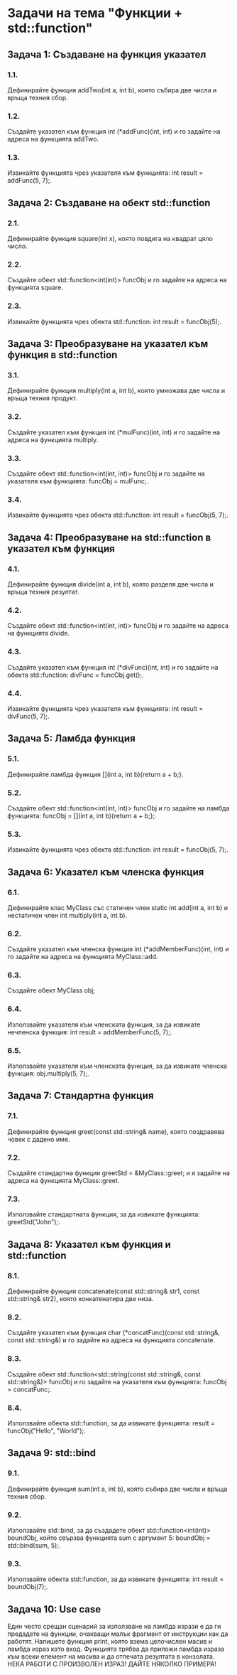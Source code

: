 # Задачи на тема "Функции + std::function"

## Задача 1: Създаване на функция указател

### 1.1.

Дефинирайте функция addTwo(int a, int b), която събира две числа и връща техния сбор.

### 1.2.

Създайте указател към функция int (\*addFunc)(int, int) и го задайте на адреса на функцията addTwo.

### 1.3.

Извикайте функцията чрез указателя към функцията: int result = addFunc(5, 7);.

## Задача 2: Създаване на обект std::function

### 2.1.

Дефинирайте функция square(int x), която повдига на квадрат цяло число.

### 2.2.

Създайте обект std::function<int(int)> funcObj и го задайте на адреса на функцията square.

### 2.3.

Извикайте функцията чрез обекта std::function: int result = funcObj(5);.

## Задача 3: Преобразуване на указател към функция в std::function

### 3.1.

Дефинирайте функция multiply(int a, int b), която умножава две числа и връща техния продукт.

### 3.2.

Създайте указател към функция int (\*mulFunc)(int, int) и го задайте на адреса на функцията multiply.

### 3.3.

Създайте обект std::function<int(int, int)> funcObj и го задайте на указателя към функцията: funcObj = mulFunc;.

### 3.4.

Извикайте функцията чрез обекта std::function: int result = funcObj(5, 7);.

## Задача 4: Преобразуване на std::function в указател към функция

### 4.1.

Дефинирайте функция divide(int a, int b), която разделя две числа и връща техния резултат.

### 4.2.

Създайте обект std::function<int(int, int)> funcObj и го задайте на адреса на функцията divide.

### 4.3.

Създайте указател към функция int (\*divFunc)(int, int) и го задайте на обекта std::function: divFunc = funcObj.get();.

### 4.4.

Извикайте функцията чрез указателя към функцията: int result = divFunc(5, 7);.

## Задача 5: Ламбда функция

### 5.1.

Дефинирайте ламбда функция [](int a, int b){return a + b;}.

### 5.2.

Създайте обект std::function<int(int, int)> funcObj и го задайте на ламбда функцията: funcObj = [](int a, int b){return a + b;};.

### 5.3.

Извикайте функцията чрез обекта std::function: int result = funcObj(5, 7);.

## Задача 6: Указател към членска функция

### 6.1.

Дефинирайте клас MyClass със статичен член static int add(int a, int b) и нестатичен член int multiply(int a, int b).

### 6.2.

Създайте указател към членска функция int (\*addMemberFunc)(int, int) и го задайте на адреса на функцията MyClass::add.

### 6.3.

Създайте обект MyClass obj;

### 6.4.

Използвайте указателя към членската функция, за да извикате нечленска функция: int result = addMemberFunc(5, 7);.

### 6.5.

Използвайте указателя към членската функция, за да извикате членска функция: obj.multiply(5, 7);.

## Задача 7: Стандартна функция

### 7.1.

Дефинирайте функция greet(const std::string& name), която поздравява човек с дадено име.

### 7.2.

Създайте стандартна функция greetStd = &MyClass::greet; и я задайте на адреса на функцията MyClass::greet.

### 7.3.

Използвайте стандартната функция, за да извикате функцията: greetStd("John");.

## Задача 8: Указател към функция и std::function

### 8.1.

Дефинирайте функция concatenate(const std::string& str1, const std::string& str2), която конкатенатира две низа.

### 8.2.

Създайте указател към функция char (\*concatFunc)(const std::string&, const std::string&) и го задайте на адреса на функцията concatenate.

### 8.3.

Създайте обект std::function<std::string(const std::string&, const std::string&)> funcObj и го задайте на указателя към функцията: funcObj = concatFunc;.

### 8.4.

Използвайте обекта std::function, за да извикате функцията: result = funcObj("Hello", "World");.

## Задача 9: std::bind

### 9.1.

Дефинирайте функция sum(int a, int b), която събира две числа и връща техния сбор.

### 9.2.

Използвайте std::bind, за да създадете обект std::function<int(int)> boundObj, който свързва функцията sum с аргумент 5: boundObj = std::bind(sum, 5);.

### 9.3.

Използвайте обекта std::function, за да извикате функцията: int result = boundObj(7);.

## Задача 10: Use case

Един често срещан сценарий за използване на ламбда изрази е да ги предадете на функции, очакващи малък фрагмент от инструкции как да работят. Напишете функция print, която взема целочислен масив и ламбда израз като вход. Функцията трябва да приложи ламбда израза към всеки елемент на масива и да отпечата резултата в конзолата. НЕКА РАБОТИ С ПРОИЗВОЛЕН ИЗРАЗ! ДАЙТЕ НЯКОЛКО ПРИМЕРА!
